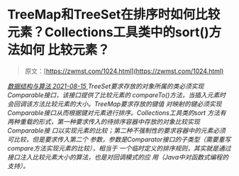 <!--yml
category: 未分类
date: 0001-01-01 00:00:00
-->

# TreeMap和TreeSet在排序时如何比较元素？Collections工具类中的sort()方法如何 比较元素？

> 原文：[https://zwmst.com/1024.html](https://zwmst.com/1024.html)

   [ *数据结构与算法* ](https://zwmst.com/%e6%95%b0%e6%8d%ae%e7%bb%93%e6%9e%84%e4%b8%8e%e7%ae%97%e6%b3%95)*[ <time datetime="2021-08-15T09:59:10+08:00"> 2021-08-15 </time> ](https://zwmst.com/1024.html)  TreeSet要求存放的对象所属的类必须实现Comparable接口，该接口提供了比较元素的 compareTo()方法，当插入元素时会回调该方法比较元素的大小。TreeMap要求存放的键值 对映射的键必须实现Comparable接口从而根据键对元素进行排序。Collections工具类的sort 方法有两种重载的形式，第一种要求传入的待排序容器中存放的对象比较实现Comparable接 口以实现元素的比较；第二种不强制性的要求容器中的元素必须可比较，但是要求传入第二个 参数，参数是Comparator接口的子类型（需要重写compare方法实现元素的比较），相当于 一个临时定义的排序规则，其实就是通过接口注入比较元素大小的算法，也是对回调模式的应 用（Java中对函数式编程的支持）。*